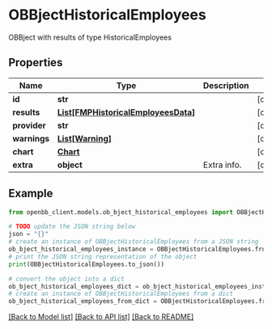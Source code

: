 # OBBjectHistoricalEmployees

OBBject with results of type HistoricalEmployees

## Properties

Name | Type | Description | Notes
------------ | ------------- | ------------- | -------------
**id** | **str** |  | [optional] 
**results** | [**List[FMPHistoricalEmployeesData]**](FMPHistoricalEmployeesData.md) |  | [optional] 
**provider** | **str** |  | [optional] 
**warnings** | [**List[Warning]**](Warning.md) |  | [optional] 
**chart** | [**Chart**](Chart.md) |  | [optional] 
**extra** | **object** | Extra info. | [optional] 

## Example

```python
from openbb_client.models.ob_bject_historical_employees import OBBjectHistoricalEmployees

# TODO update the JSON string below
json = "{}"
# create an instance of OBBjectHistoricalEmployees from a JSON string
ob_bject_historical_employees_instance = OBBjectHistoricalEmployees.from_json(json)
# print the JSON string representation of the object
print(OBBjectHistoricalEmployees.to_json())

# convert the object into a dict
ob_bject_historical_employees_dict = ob_bject_historical_employees_instance.to_dict()
# create an instance of OBBjectHistoricalEmployees from a dict
ob_bject_historical_employees_from_dict = OBBjectHistoricalEmployees.from_dict(ob_bject_historical_employees_dict)
```
[[Back to Model list]](../README.md#documentation-for-models) [[Back to API list]](../README.md#documentation-for-api-endpoints) [[Back to README]](../README.md)


